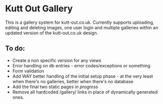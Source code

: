 Kutt Out Gallery
===============

This is a gallery system for kutt-out.co.uk. Currently supports uploading, editing and deleting images, one user login and multiple galleries within an updated version of the kutt-out.co.uk design.

To do:
------

* Create a non specific version for any views
* Error handling on db entries - error codes/exceptions or something
* Form validation
* Add WAY better handling of the initial setup phase - at the very least when there's no galleries, better when there's no database
* Add the final two static pages *in progress*
* Remove all hardcoded /gallery/ links in place of dynamically generated ones. 
